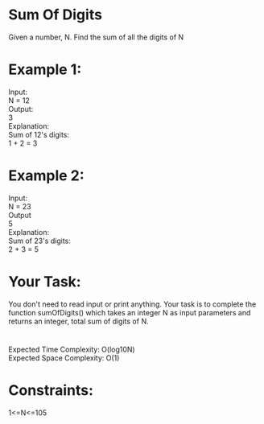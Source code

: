 # Sum Of Digits
Given a number, N. Find the sum of all the digits of N
 
# Example 1:
Input:   
N = 12  
Output:  
3  
Explanation:  
Sum of 12's digits:  
1 + 2 = 3  

# Example 2:
Input:  
N = 23  
Output  
5  
Explanation:  
Sum of 23's digits:  
2 + 3 = 5

# Your Task:
You don't need to read input or print anything. Your task is to complete the function sumOfDigits() which takes an integer N as input parameters and returns an integer, total sum of digits of N.

#
Expected Time Complexity: O(log10N)  
Expected Space Complexity: O(1)
 

# Constraints:
1<=N<=105

